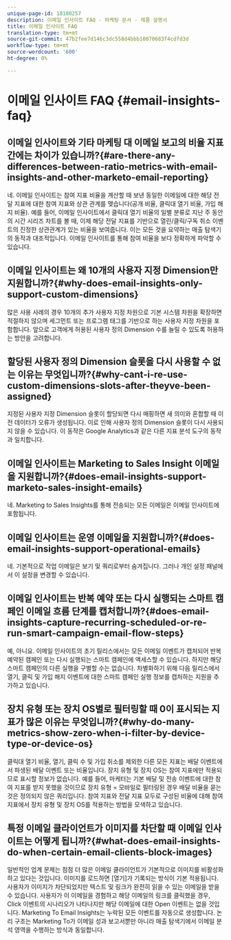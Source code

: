 ```yaml
---
unique-page-id: 10100257
description: 이메일 인사이트 FAQ - 마케팅 문서 - 제품 설명서
title: 이메일 인사이트 FAQ
translation-type: tm+mt
source-git-commit: 47b2fee7d146c3dc558d4bbb10070683f4cdfd3d
workflow-type: tm+mt
source-wordcount: '600'
ht-degree: 0%

---
```



# 이메일 인사이트 FAQ {#email-insights-faq}

## 이메일 인사이트와 기타 마케팅 대 이메일 보고의 비율 지표 간에는 차이가 있습니까?{#are-there-any-differences-between-ratio-metrics-with-email-insights-and-other-marketo-email-reporting}

네. 이메일 인사이트는 참여 지표 비율을 계산할 때 보낸 동일한 이메일에 대한 해당 전달 지표에 대한 참여 지표와 상관 관계를 맺습니다(공개 비율, 클릭대 열기 비율, 가입 해지 비율). 예를 들어, 이메일 인사이트에서 클릭대 열기 비율의 일별 분류로 지난 주 동안의 시간 시리즈 차트를 볼 때, 이제 해당 전달 지표를 기반으로 열린/클릭/구독 취소 이벤트의 진정한 상관관계가 있는 비율을 보여줍니다. 이는 모든 것을 요약하는 매출 탐색기의 동작과 대조적입니다. 이메일 인사이트를 통해 참여 비율을 보다 정확하게 파악할 수 있습니다.

## 이메일 인사이트는 왜 10개의 사용자 지정 Dimension만 지원합니까?{#why-does-email-insights-only-support-custom-dimensions}

많은 사용 사례의 경우 10개의 추가 사용자 지정 차원으로 기본 시스템 차원을 확장하면 적절하지 않으며 세그먼트 또는 프로그램 태그를 기반으로 하는 사용자 지정 차원을 포함합니다. 앞으로 고객에게 허용된 사용자 정의 Dimension 수를 늘릴 수 있도록 허용하는 방안을 고려합니다.

## 할당된 사용자 정의 Dimension 슬롯을 다시 사용할 수 없는 이유는 무엇입니까?{#why-cant-i-re-use-custom-dimensions-slots-after-theyve-been-assigned}

지정된 사용자 지정 Dimension 슬롯이 할당되면 다시 매핑하면 새 의미와 혼합할 때 이전 데이터가 오류가 생성됩니다. 이로 인해 사용자 정의 Dimension 슬롯이 다시 사용되지 않을 수 있습니다. 이 동작은 Google Analytics과 같은 다른 지표 분석 도구의 동작과 일치합니다.

## 이메일 인사이트는 Marketing to Sales Insight 이메일을 지원합니까?{#does-email-insights-support-marketo-sales-insight-emails}

네. Marketing to Sales Insights를 통해 전송되는 모든 이메일은 이메일 인사이트에 포함됩니다.

## 이메일 인사이트는 운영 이메일을 지원합니까?{#does-email-insights-support-operational-emails}

네. 기본적으로 작업 이메일은 보기 및 쿼리로부터 숨겨집니다. 그러나 개인 설정 패널에서 이 설정을 변경할 수 있습니다.

## 이메일 인사이트는 반복 예약 또는 다시 실행되는 스마트 캠페인 이메일 흐름 단계를 캡처합니까?{#does-email-insights-capture-recurring-scheduled-or-re-run-smart-campaign-email-flow-steps}

예, 아니요. 이메일 인사이트의 초기 릴리스에서는 모든 이메일 이벤트가 캡처되어 반복 예약된 캠페인 또는 다시 실행되는 스마트 캠페인에 액세스할 수 있습니다. 하지만 해당 스마트 캠페인의 다른 실행을 구별할 수는 없습니다. 차별화하기 위해 다음 릴리스에서 열기, 클릭 및 가입 해지 이벤트에 대한 스마트 캠페인 실행 정보를 캡처하는 지원을 추가하고 있습니다.

## 장치 유형 또는 장치 OS별로 필터링할 때 0이 표시되는 지표가 많은 이유는 무엇입니까?{#why-do-many-metrics-show-zero-when-i-filter-by-device-type-or-device-os}

클릭대 열기 비율, 열기, 클릭 수 및 가입 취소를 제외한 다른 모든 지표는 배달 이벤트에서 파생된 배달 이벤트 또는 비율입니다. 장치 유형 및 장치 OS는 참여 지표에만 적용되므로 표시할 정보가 없습니다. 예를 들어, 마케터는 기본 배달 및 전송 이벤트에 대한 참여 지표를 받지 못했을 것이므로 장치 유형 = 모바일로 필터링된 경우 배달 비율을 묻는 것은 정의되지 않은 쿼리입니다. 참여 지표와 전달 지표 모두로 구성된 비율에 대해 참여 지표에서 장치 유형 및 장치 OS를 적용하는 방법을 모색하고 있습니다.

## 특정 이메일 클라이언트가 이미지를 차단할 때 이메일 인사이트는 어떻게 됩니까?{#what-does-email-insights-do-when-certain-email-clients-block-images}

일반적인 업계 문제는 점점 더 많은 이메일 클라이언트가 기본적으로 이미지를 비활성화하고 있다는 것입니다. 이미지를 로드하면 [열기]가 기록되는 방식이 기본 적용됩니다. 사용자가 이미지가 차단되었지만 텍스트 및 링크가 완전히 읽을 수 있는 이메일을 받을 수 있습니다. 사용자가 이 이메일을 경험하고 해당 이메일의 링크를 클릭했을 경우, Click 이벤트의 시나리오가 나타나지만 해당 이메일에 대한 Open 이벤트는 없을 것입니다. Marketing To Email Insights는 누락된 모든 이벤트를 자동으로 생성합니다. 논리 구조는 Marketing To가 이메일 성과 보고서뿐만 아니라 매출 탐색기에서 이메일 분석 영역을 수행하는 방식과 동일합니다.
